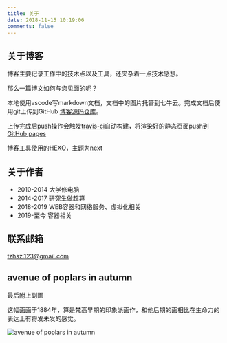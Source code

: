 ```yaml
---
title: 关于
date: 2018-11-15 10:19:06
comments: false
---
```


## 关于博客

博客主要记录工作中的技术点以及工具，还夹杂着一点技术感想。

那么一篇博文如何与您见面的呢？

本地使用vscode写markdown文档，文档中的图片托管到七牛云。完成文档后使用git上传到GitHub [博客源码仓库](https://github.com/sunnoy/blogsrc)。

上传完成后push操作会触发[travis-ci](https://travis-ci.org)自动构建，将渲染好的静态页面push到[GitHub pages](https://github.com/sunnoy/sunnoy.github.io)

博客工具使用的[HEXO](https://hexo.io/)，主题为[next](https://github.com/iissnan/hexo-theme-next)

## 关于作者

- 2010-2014 大学修电脑
- 2014-2017 研究生做超算
- 2018-2019 WEB容器和网络服务、虚拟化相关
- 2019-至今 容器相关

## 联系邮箱

<tzhsz.123@gmail.com>

## avenue of poplars in autumn

最后附上副画 

这幅画画于1884年，算是梵高早期的印象派画作，和他后期的画相比在生命力的表达上有将发未发的感觉。

![avenue of poplars in autumn](https://qiniu.li-rui.top/avenue%20of%20poplars%20in%20autumn.jpg)
